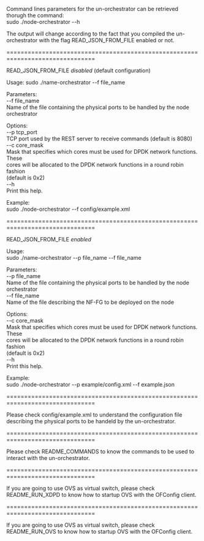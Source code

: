 Command lines parameters for the un-orchestrator can be retrieved thorugh the
command:  
  sudo ./node-orchestrator --h

The output will change according to the fact that you compiled the un-orchestrator
with the flag READ_JSON_FROM_FILE enabled or not.

===============================================================================

READ_JSON_FROM_FILE *disabled* (default configuration)

Usage: 
  sudo ./name-orchestrator --f file_name
                                                                                         
Parameters:  
  --f file_name  
        Name of the file containing the physical ports to be handled by the node         
        orchestrator                                                                     
                                                                                         
Options:  
  --p tcp_port  
        TCP port used by the REST server to receive commands (default is 8080)           
  --c core_mask  
        Mask that specifies which cores must be used for DPDK network functions. These   
        cores will be allocated to the DPDK network functions in a round robin fashion   
        (default is 0x2)                                                                 
  --h  
        Print this help.                                                                 
                                                                                         
Example:  
  sudo ./node-orchestrator --f config/example.xml
  
===============================================================================

READ_JSON_FROM_FILE *enabled*

Usage:  
  sudo ./name-orchestrator --p file_name --f file_name  
                                                                                         
Parameters:  
  --p file_name  
        Name of the file containing the physical ports to be handled by the node         
        orchestrator                                                                     
  --f file_name  
        Name of the file describing the NF-FG to be deployed on the node                 
                                                                                         
Options:  
  --c core_mask  
        Mask that specifies which cores must be used for DPDK network functions. These   
        cores will be allocated to the DPDK network functions in a round robin fashion   
        (default is 0x2)                                                                 
  --h  
        Print this help.                                                                 
                                                                                         
Example:  
  sudo ./node-orchestrator --p example/config.xml --f example.json
    
===============================================================================

Please check config/example.xml to understand the configuration file describing
the physical ports to be handeld by the  un-orchestrator.

===============================================================================

Please check README_COMMANDS to know the commands to be used to interact with
the un-orchestrator.

===============================================================================

If you are going to use OVS as virtual switch, please check README_RUN_XDPD to 
know how to startup OVS with the OFConfig client.


===============================================================================

If you are going to use OVS as virtual switch, please check README_RUN_OVS to 
know how to startup OVS with the OFConfig client.

